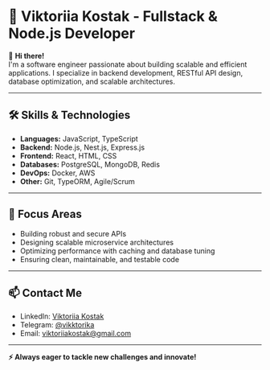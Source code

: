 # 🚀 Viktoriia Kostak - Fullstack & Node.js Developer

👋 **Hi there!**  
I'm a software engineer passionate about building scalable and efficient applications. I specialize in backend development, RESTful API design, database optimization, and scalable architectures.

---

## 🛠️ Skills & Technologies

- **Languages:** JavaScript, TypeScript  
- **Backend:** Node.js, Nest.js, Express.js  
- **Frontend:** React, HTML, CSS  
- **Databases:** PostgreSQL, MongoDB, Redis  
- **DevOps:** Docker, AWS  
- **Other:** Git, TypeORM, Agile/Scrum  

---

## 🎯 Focus Areas

- Building robust and secure APIs  
- Designing scalable microservice architectures  
- Optimizing performance with caching and database tuning  
- Ensuring clean, maintainable, and testable code  

---

## 📫 Contact Me

- LinkedIn: [Viktoriia Kostak](https://www.linkedin.com/in/viktoriia-kostak-b555152aa/)  
- Telegram: [@vikktorika](https://t.me/vikktorika)  
- Email: [viktoriiakostak@gmail.com](mailto:viktoriakostak570@gmail.com)  

---

**⚡ Always eager to tackle new challenges and innovate!**
